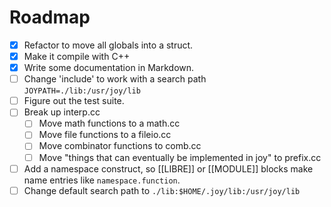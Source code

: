 
# Roadmap

- [x] Refactor to move all globals into a struct.
- [x] Make it compile with C++
- [x] Write some documentation in Markdown.
- [ ] Change 'include' to work with a search path `JOYPATH=./lib:/usr/joy/lib`
- [ ] Figure out the test suite.
- [ ] Break up interp.cc
    - [ ] Move math functions to a math.cc
    - [ ] Move file functions to a fileio.cc
    - [ ] Move combinator functions to comb.cc
    - [ ] Move "things that can eventually be implemented in joy" to prefix.cc
- [ ] Add a namespace construct, so [[LIBRE]] or [[MODULE]] blocks make name entries like `namespace.function`.
- [ ] Change default search path to `./lib:$HOME/.joy/lib:/usr/joy/lib`